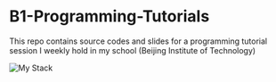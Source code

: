 # B1-Programming-Tutorials
This repo contains source codes and slides for a programming tutorial session I weekly hold in my school (Beijing Institute of Technology)


![My Stack](https://github.com/Jaykef/iBiteApp/blob/main/static/img/Image%202022-4-3%20at%202.11%20PM%202.JPG)
